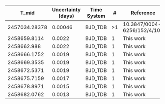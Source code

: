 |T_mid|Uncertainty (days)           |Time System|#                                            |Reference                           |
|-----|-----------------------------|-----------|---------------------------------------------|------------------------------------|
|2457034.28378|0.00046                      |BJD_TDB    |>1                                           |10.3847/0004-6256/152/4/108         |
|2458659.8114|0.0022                       |BJD_TDB    |1                                            |This work                           |
|2458662.988|0.0022                       |BJD_TDB    |1                                            |This work                           |
|2458666.1752|0.0019                       |BJD_TDB    |1                                            |This work                           |
|2458669.3535|0.0019                       |BJD_TDB    |1                                            |This work                           |
|2458672.5371|0.0019                       |BJD_TDB    |1                                            |This work                           |
|2458675.7159|0.0017                       |BJD_TDB    |1                                            |This work                           |
|2458678.8971|0.0015                       |BJD_TDB    |1                                            |This work                           |
|2458682.0762|0.0013                       |BJD_TDB    |1                                            |This work                           |
